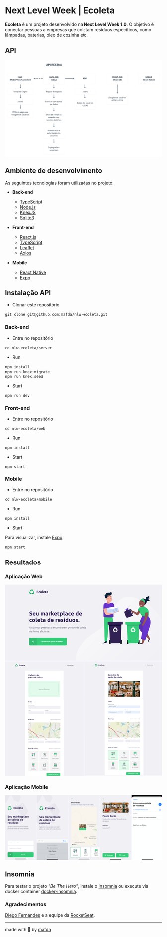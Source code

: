 # Next Level Week | Ecoleta

**Ecoleta** é um projeto desenvolvido na **Next Level Week 1.0**. O objetivo é conectar pessoas a empresas que coletam resíduos específicos, como lâmpadas, baterias, óleo de cozinha etc.

## API

![API RESTful](img/API_RESTful.png)

## Ambiente de desenvolvimento

As seguintes tecnologias foram utilizadas no projeto:

* **Back-end**

	* [TypeScript](https://www.typescriptlang.org/)
	* [Node.js](https://nodejs.org/)
  * [KnexJS](http://knexjs.org/)
  * [Sqlite3](https://www.sqlite.org/index.html)


* **Front-end**

	* [React.js](https://reactjs.org/)
	* [TypeScript](https://www.typescriptlang.org/)
	* [Leaflet](https://leafletjs.com/)
  * [Axios](https://github.com/axios/axios)


* **Mobile**

	* [React Native](https://reactnative.dev/)
	* [Expo](https://expo.io/)

## Instalação API

* Clonar este repositório

```
git clone git@github.com:mafda/nlw-ecoleta.git
```

### Back-end

* Entre no repositório
  
```
cd nlw-ecoleta/server
```

* Run
  
```
npm install
npm run knex:migrate
npm run knex:seed
```
* Start

```
npm run dev
```

### Front-end

* Entre no repositório
  
```
cd nlw-ecoleta/web
```

* Run
  
```
npm install
```
* Start

```
npm start
```

### Mobile

* Entre no repositório
  
```
cd nlw-ecoleta/mobile
```

* Run
  
```
npm install
```
* Start

Para visualizar, instale [Expo](https://expo.io/).

```
npm start
```


## Resultados

### Aplicação Web

![nlw-ecoleta-web](img/nlw-ecoleta-web.jpg)

### Aplicação Mobile

![nlw-ecoleta-mobile](img/nlw-ecoleta-mobile.jpg)

## Insomnia

Para testar o projeto *"Be The Hero"*, instale o [Insomnia](https://insomnia.rest/) ou execute via docker container [docker-insomnia](https://github.com/camiloariza/docker-insomnia).

### Agradecimentos

[Diego Fernandes](https://github.com/diego3g) e a equipe da [RocketSeat](https://rocketseat.com.br/).



--- 

made with 💙 by [mafda](https://mafda.github.io/)